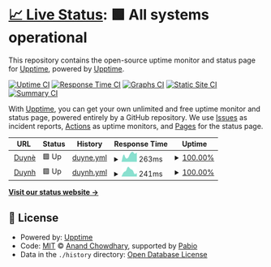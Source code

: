# [📈 Live Status](https://upptime.github.io/upptime): <!--live status--> **🟩 All systems operational**

This repository contains the open-source uptime monitor and status page for [Upptime](https://upptime.js.org), powered by [Upptime](https://github.com/upptime/upptime).

[![Uptime CI](https://github.com/duyhenryer/upptime/workflows/Uptime%20CI/badge.svg)](https://github.com/duyhenryer/upptime/actions?query=workflow%3A%22Uptime+CI%22)
[![Response Time CI](https://github.com/duyhenryer/upptime/workflows/Response%20Time%20CI/badge.svg)](https://github.com/duyhenryer/upptime/actions?query=workflow%3A%22Response+Time+CI%22)
[![Graphs CI](https://github.com/duyhenryer/upptime/workflows/Graphs%20CI/badge.svg)](https://github.com/duyhenryer/upptime/actions?query=workflow%3A%22Graphs+CI%22)
[![Static Site CI](https://github.com/duyhenryer/upptime/workflows/Static%20Site%20CI/badge.svg)](https://github.com/duyhenryer/upptime/actions?query=workflow%3A%22Static+Site+CI%22)
[![Summary CI](https://github.com/duyhenryer/upptime/workflows/Summary%20CI/badge.svg)](https://github.com/duyhenryer/upptime/actions?query=workflow%3A%22Summary+CI%22)

With [Upptime](https://upptime.js.org), you can get your own unlimited and free uptime monitor and status page, powered entirely by a GitHub repository. We use [Issues](https://github.com/upptime/upptime/issues) as incident reports, [Actions](https://github.com/duyhenryer/upptime/actions) as uptime monitors, and [Pages](https://upptime.github.io/upptime) for the status page.

<!--start: status pages-->
<!-- This summary is generated by Upptime (https://github.com/upptime/upptime) -->
<!-- Do not edit this manually, your changes will be overwritten -->
<!-- prettier-ignore -->
| URL | Status | History | Response Time | Uptime |
| --- | ------ | ------- | ------------- | ------ |
| <img alt="" src="https://icons.duckduckgo.com/ip3/www.duyne.me.ico" height="13"> [Duynè](https://www.duyne.me) | 🟩 Up | [duyne.yml](https://github.com/duyhenryer/upptime/commits/HEAD/history/duyne.yml) | <details><summary><img alt="Response time graph" src="./graphs/duyne/response-time-week.png" height="20"> 263ms</summary><br><a href="https://duyhenryer.github.io/upptime/history/duyne"><img alt="Response time 265" src="https://img.shields.io/endpoint?url=https%3A%2F%2Fraw.githubusercontent.com%2Fduyhenryer%2Fupptime%2FHEAD%2Fapi%2Fduyne%2Fresponse-time.json"></a><br><a href="https://duyhenryer.github.io/upptime/history/duyne"><img alt="24-hour response time 382" src="https://img.shields.io/endpoint?url=https%3A%2F%2Fraw.githubusercontent.com%2Fduyhenryer%2Fupptime%2FHEAD%2Fapi%2Fduyne%2Fresponse-time-day.json"></a><br><a href="https://duyhenryer.github.io/upptime/history/duyne"><img alt="7-day response time 263" src="https://img.shields.io/endpoint?url=https%3A%2F%2Fraw.githubusercontent.com%2Fduyhenryer%2Fupptime%2FHEAD%2Fapi%2Fduyne%2Fresponse-time-week.json"></a><br><a href="https://duyhenryer.github.io/upptime/history/duyne"><img alt="30-day response time 265" src="https://img.shields.io/endpoint?url=https%3A%2F%2Fraw.githubusercontent.com%2Fduyhenryer%2Fupptime%2FHEAD%2Fapi%2Fduyne%2Fresponse-time-month.json"></a><br><a href="https://duyhenryer.github.io/upptime/history/duyne"><img alt="1-year response time 265" src="https://img.shields.io/endpoint?url=https%3A%2F%2Fraw.githubusercontent.com%2Fduyhenryer%2Fupptime%2FHEAD%2Fapi%2Fduyne%2Fresponse-time-year.json"></a></details> | <details><summary><a href="https://duyhenryer.github.io/upptime/history/duyne">100.00%</a></summary><a href="https://duyhenryer.github.io/upptime/history/duyne"><img alt="All-time uptime 100.00%" src="https://img.shields.io/endpoint?url=https%3A%2F%2Fraw.githubusercontent.com%2Fduyhenryer%2Fupptime%2FHEAD%2Fapi%2Fduyne%2Fuptime.json"></a><br><a href="https://duyhenryer.github.io/upptime/history/duyne"><img alt="24-hour uptime 100.00%" src="https://img.shields.io/endpoint?url=https%3A%2F%2Fraw.githubusercontent.com%2Fduyhenryer%2Fupptime%2FHEAD%2Fapi%2Fduyne%2Fuptime-day.json"></a><br><a href="https://duyhenryer.github.io/upptime/history/duyne"><img alt="7-day uptime 100.00%" src="https://img.shields.io/endpoint?url=https%3A%2F%2Fraw.githubusercontent.com%2Fduyhenryer%2Fupptime%2FHEAD%2Fapi%2Fduyne%2Fuptime-week.json"></a><br><a href="https://duyhenryer.github.io/upptime/history/duyne"><img alt="30-day uptime 100.00%" src="https://img.shields.io/endpoint?url=https%3A%2F%2Fraw.githubusercontent.com%2Fduyhenryer%2Fupptime%2FHEAD%2Fapi%2Fduyne%2Fuptime-month.json"></a><br><a href="https://duyhenryer.github.io/upptime/history/duyne"><img alt="1-year uptime 100.00%" src="https://img.shields.io/endpoint?url=https%3A%2F%2Fraw.githubusercontent.com%2Fduyhenryer%2Fupptime%2FHEAD%2Fapi%2Fduyne%2Fuptime-year.json"></a></details>
| <img alt="" src="https://icons.duckduckgo.com/ip3/www.duynh.me.ico" height="13"> [Duynh](https://www.duynh.me) | 🟩 Up | [duynh.yml](https://github.com/duyhenryer/upptime/commits/HEAD/history/duynh.yml) | <details><summary><img alt="Response time graph" src="./graphs/duynh/response-time-week.png" height="20"> 241ms</summary><br><a href="https://duyhenryer.github.io/upptime/history/duynh"><img alt="Response time 260" src="https://img.shields.io/endpoint?url=https%3A%2F%2Fraw.githubusercontent.com%2Fduyhenryer%2Fupptime%2FHEAD%2Fapi%2Fduynh%2Fresponse-time.json"></a><br><a href="https://duyhenryer.github.io/upptime/history/duynh"><img alt="24-hour response time 326" src="https://img.shields.io/endpoint?url=https%3A%2F%2Fraw.githubusercontent.com%2Fduyhenryer%2Fupptime%2FHEAD%2Fapi%2Fduynh%2Fresponse-time-day.json"></a><br><a href="https://duyhenryer.github.io/upptime/history/duynh"><img alt="7-day response time 241" src="https://img.shields.io/endpoint?url=https%3A%2F%2Fraw.githubusercontent.com%2Fduyhenryer%2Fupptime%2FHEAD%2Fapi%2Fduynh%2Fresponse-time-week.json"></a><br><a href="https://duyhenryer.github.io/upptime/history/duynh"><img alt="30-day response time 260" src="https://img.shields.io/endpoint?url=https%3A%2F%2Fraw.githubusercontent.com%2Fduyhenryer%2Fupptime%2FHEAD%2Fapi%2Fduynh%2Fresponse-time-month.json"></a><br><a href="https://duyhenryer.github.io/upptime/history/duynh"><img alt="1-year response time 260" src="https://img.shields.io/endpoint?url=https%3A%2F%2Fraw.githubusercontent.com%2Fduyhenryer%2Fupptime%2FHEAD%2Fapi%2Fduynh%2Fresponse-time-year.json"></a></details> | <details><summary><a href="https://duyhenryer.github.io/upptime/history/duynh">100.00%</a></summary><a href="https://duyhenryer.github.io/upptime/history/duynh"><img alt="All-time uptime 100.00%" src="https://img.shields.io/endpoint?url=https%3A%2F%2Fraw.githubusercontent.com%2Fduyhenryer%2Fupptime%2FHEAD%2Fapi%2Fduynh%2Fuptime.json"></a><br><a href="https://duyhenryer.github.io/upptime/history/duynh"><img alt="24-hour uptime 100.00%" src="https://img.shields.io/endpoint?url=https%3A%2F%2Fraw.githubusercontent.com%2Fduyhenryer%2Fupptime%2FHEAD%2Fapi%2Fduynh%2Fuptime-day.json"></a><br><a href="https://duyhenryer.github.io/upptime/history/duynh"><img alt="7-day uptime 100.00%" src="https://img.shields.io/endpoint?url=https%3A%2F%2Fraw.githubusercontent.com%2Fduyhenryer%2Fupptime%2FHEAD%2Fapi%2Fduynh%2Fuptime-week.json"></a><br><a href="https://duyhenryer.github.io/upptime/history/duynh"><img alt="30-day uptime 100.00%" src="https://img.shields.io/endpoint?url=https%3A%2F%2Fraw.githubusercontent.com%2Fduyhenryer%2Fupptime%2FHEAD%2Fapi%2Fduynh%2Fuptime-month.json"></a><br><a href="https://duyhenryer.github.io/upptime/history/duynh"><img alt="1-year uptime 100.00%" src="https://img.shields.io/endpoint?url=https%3A%2F%2Fraw.githubusercontent.com%2Fduyhenryer%2Fupptime%2FHEAD%2Fapi%2Fduynh%2Fuptime-year.json"></a></details>

<!--end: status pages-->

[**Visit our status website →**](https://upptime.github.io/upptime)

## 📄 License

- Powered by: [Upptime](https://github.com/upptime/upptime)
- Code: [MIT](./LICENSE) © [Anand Chowdhary](https://anandchowdhary.com), supported by [Pabio](https://pabio.com)
- Data in the `./history` directory: [Open Database License](https://opendatacommons.org/licenses/odbl/1-0/)
